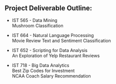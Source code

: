 ## Project Deliverable Outline:

- IST 565 - Data Mining<br>
Mushroom Classification

- IST 664 - Natural Language Processing<br>
Movie Review Text and Sentiment Classification

- IST 652 - Scripting for Data Analysis<br>
An Exploration of Yelp Restaurant Reviews

- IST 718 - Big Data Analytics<br>
Best Zip Codes for Investment<br>
NCAA Coach Salary Recommendation
